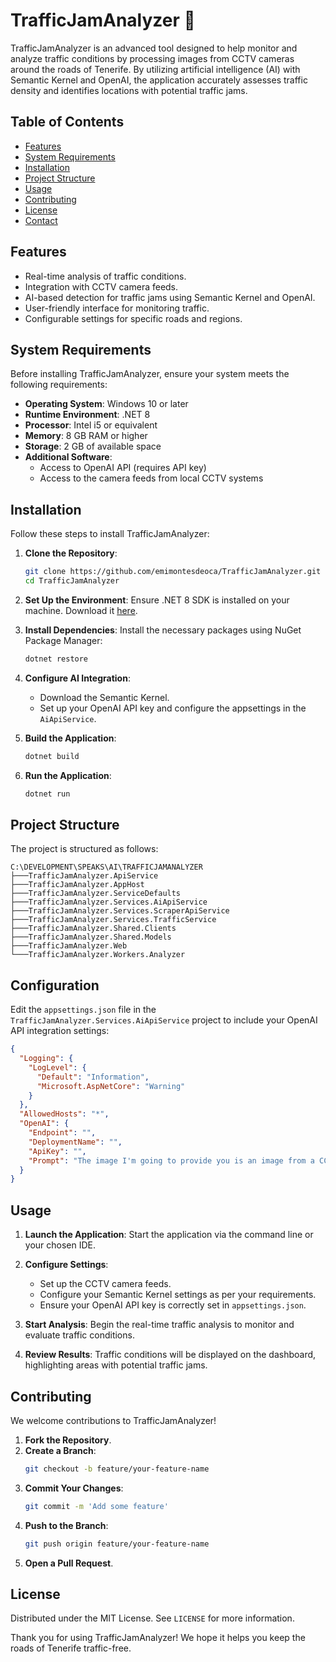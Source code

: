 # TrafficJamAnalyzer 🚦

TrafficJamAnalyzer is an advanced tool designed to help monitor and analyze traffic conditions by processing images from CCTV cameras around the roads of Tenerife. By utilizing artificial intelligence (AI) with Semantic Kernel and OpenAI, the application accurately assesses traffic density and identifies locations with potential traffic jams.

## Table of Contents
- [Features](#features)
- [System Requirements](#system-requirements)
- [Installation](#installation)
- [Project Structure](#project-structure)
- [Usage](#usage)
- [Contributing](#contributing)
- [License](#license)
- [Contact](#contact)

## Features
- Real-time analysis of traffic conditions.
- Integration with CCTV camera feeds.
- AI-based detection for traffic jams using Semantic Kernel and OpenAI.
- User-friendly interface for monitoring traffic.
- Configurable settings for specific roads and regions.

## System Requirements
Before installing TrafficJamAnalyzer, ensure your system meets the following requirements:

- **Operating System**: Windows 10 or later
- **Runtime Environment**: .NET 8
- **Processor**: Intel i5 or equivalent
- **Memory**: 8 GB RAM or higher
- **Storage**: 2 GB of available space
- **Additional Software**:
  - Access to OpenAI API (requires API key)
  - Access to the camera feeds from local CCTV systems

## Installation
Follow these steps to install TrafficJamAnalyzer:

1. **Clone the Repository**:
    ```sh
    git clone https://github.com/emimontesdeoca/TrafficJamAnalyzer.git
    cd TrafficJamAnalyzer
    ```

2. **Set Up the Environment**:
   Ensure .NET 8 SDK is installed on your machine. Download it [here](https://dotnet.microsoft.com/download).

3. **Install Dependencies**:
   Install the necessary packages using NuGet Package Manager:
   ```sh
   dotnet restore
   ```

4. **Configure AI Integration**:
   - Download the Semantic Kernel.
   - Set up your OpenAI API key and configure the appsettings in the `AiApiService`.

5. **Build the Application**:
   ```sh
   dotnet build
   ```

6. **Run the Application**:
   ```sh
   dotnet run
   ```

## Project Structure
The project is structured as follows:

```
C:\DEVELOPMENT\SPEAKS\AI\TRAFFICJAMANALYZER
├───TrafficJamAnalyzer.ApiService
├───TrafficJamAnalyzer.AppHost
├───TrafficJamAnalyzer.ServiceDefaults
├───TrafficJamAnalyzer.Services.AiApiService
├───TrafficJamAnalyzer.Services.ScraperApiService
├───TrafficJamAnalyzer.Services.TrafficService
├───TrafficJamAnalyzer.Shared.Clients
├───TrafficJamAnalyzer.Shared.Models
├───TrafficJamAnalyzer.Web
└───TrafficJamAnalyzer.Workers.Analyzer
```

## Configuration
Edit the `appsettings.json` file in the `TrafficJamAnalyzer.Services.AiApiService` project to include your OpenAI API integration settings:

```json
{
  "Logging": {
    "LogLevel": {
      "Default": "Information",
      "Microsoft.AspNetCore": "Warning"
    }
  },
  "AllowedHosts": "*",
  "OpenAI": {
    "Endpoint": "",
    "DeploymentName": "",
    "ApiKey": "",
    "Prompt": "The image I'm going to provide you is an image from a CCTV that shows a road, I need you to give me a JSON object with 'Title'' which is title in the top left and 'Traffic' which is an integer from 0 to 100 which shows the amount of traffic jam and the 'Date' that is on the bottom right, please only provide the JSON result and nothing else. Return only the json object without any markdown. If you a lot of lanes, please focus on the one that is busy when checking for the traffic, so, if you see 4 lanes and only 2 are full, it means that the traffic is jammed."
  }
}
```

## Usage
1. **Launch the Application**:
   Start the application via the command line or your chosen IDE.

2. **Configure Settings**:
   - Set up the CCTV camera feeds.
   - Configure your Semantic Kernel settings as per your requirements.
   - Ensure your OpenAI API key is correctly set in `appsettings.json`.

3. **Start Analysis**:
   Begin the real-time traffic analysis to monitor and evaluate traffic conditions.

4. **Review Results**:
   Traffic conditions will be displayed on the dashboard, highlighting areas with potential traffic jams.

## Contributing
We welcome contributions to TrafficJamAnalyzer!

1. **Fork the Repository**.
2. **Create a Branch**: 
   ```sh
   git checkout -b feature/your-feature-name
   ```
3. **Commit Your Changes**: 
   ```sh
   git commit -m 'Add some feature'
   ```
4. **Push to the Branch**:
   ```sh
   git push origin feature/your-feature-name
   ```
5. **Open a Pull Request**.

## License
Distributed under the MIT License. See `LICENSE` for more information.

Thank you for using TrafficJamAnalyzer! We hope it helps you keep the roads of Tenerife traffic-free.
